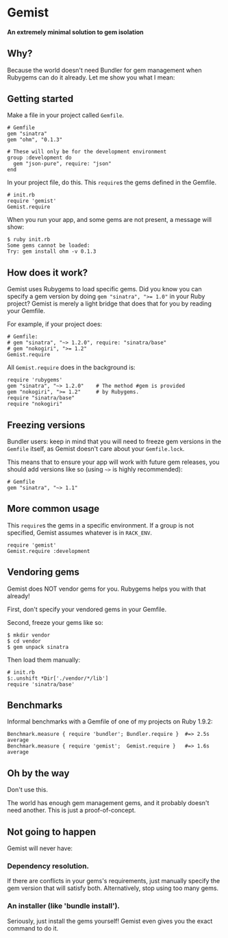 # Gemist
#### An extremely minimal solution to gem isolation

## Why?

Because the world doesn't need Bundler for gem management when Rubygems can do 
it already. Let me show you what I mean:

## Getting started

Make a file in your project called `Gemfile`.

    # Gemfile
    gem "sinatra"
    gem "ohm", "0.1.3"
   
    # These will only be for the development environment
    group :development do
      gem "json-pure", require: "json"
    end

In your project file, do this.
This `require`s the gems defined in the Gemfile.

    # init.rb
    require 'gemist'
    Gemist.require

When you run your app, and some gems are not present, a message will show:

    $ ruby init.rb
    Some gems cannot be loaded:
    Try: gem install ohm -v 0.1.3

## How does it work?

Gemist uses Rubygems to load specific gems. Did you know you can specify a 
gem version by doing `gem "sinatra", ">= 1.0"` in your Ruby project? Gemist 
is merely a light bridge that does that for you by reading your Gemfile.

For example, if your project does:

    # Gemfile:
    # gem "sinatra", "~> 1.2.0", require: "sinatra/base"
    # gem "nokogiri", ">= 1.2"
    Gemist.require

All `Gemist.require` does in the background is:

    require 'rubygems'
    gem "sinatra", "~> 1.2.0"    # The method #gem is provided
    gem "nokogiri", ">= 1.2"     # by Rubygems.
    require "sinatra/base"
    require "nokogiri"

## Freezing versions

Bundler users: keep in mind that you will need to freeze gem versions in the 
`Gemfile` itself, as Gemist doesn't care about your `Gemfile.lock`.

This means that to ensure your app will work with future gem releases, you 
should add versions like so (using `~>` is highly recommended):

    # Gemfile
    gem "sinatra", "~> 1.1"

## More common usage

This `require`s the gems in a specific environment. If a group is not 
specified, Gemist assumes whatever is in `RACK_ENV`.

    require 'gemist'
    Gemist.require :development

## Vendoring gems

Gemist does NOT vendor gems for you. Rubygems helps you with that already!

First, don't specify your vendored gems in your Gemfile.

Second, freeze your gems like so:

    $ mkdir vendor
    $ cd vendor
    $ gem unpack sinatra

Then load them manually:

    # init.rb
    $:.unshift *Dir['./vendor/*/lib']
    require 'sinatra/base'

## Benchmarks

Informal benchmarks with a Gemfile of one of my projects on Ruby 1.9.2:

    Benchmark.measure { require 'bundler'; Bundler.require }  #=> 2.5s average
    Benchmark.measure { require 'gemist';  Gemist.require }   #=> 1.6s average

## Oh by the way

Don't use this.

The world has enough gem management gems, and it probably doesn't need 
another. This is just a proof-of-concept.

## Not going to happen

Gemist will never have:

### Dependency resolution.

If there are conflicts in your gems's requirements, just manually specify the 
gem version that will satisfy both. Alternatively, stop using too many gems.

### An installer (like 'bundle install').

Seriously, just install the gems yourself! Gemist even gives you the exact 
command to do it.

